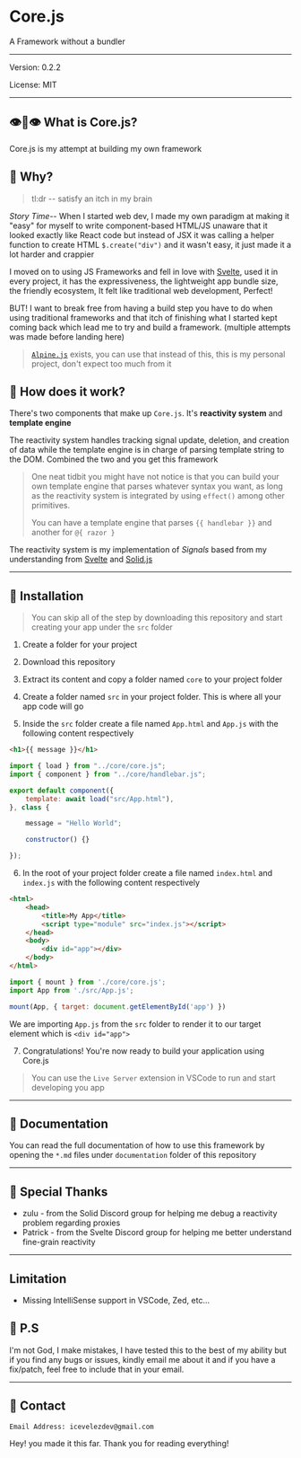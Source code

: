 # Core.js

A Framework without a bundler

---

Version: 0.2.2

License: MIT

---

## 👁️👄👁️ What is Core.js?

Core.js is my attempt at building my own framework

## 🙋 Why?

> tl:dr -- satisfy an itch in my brain

*Story Time*-- When I started web dev, I made my own paradigm at making it "easy" for myself to write component-based HTML/JS unaware that it looked exactly like React code but instead of JSX it was calling a helper function to create HTML `$.create("div")` and it wasn't easy, it just made it a lot harder and crappier

I moved on to using JS Frameworks and fell in love with [Svelte](https://svelte.dev/), used it in every project, it has the expressiveness, the lightweight app bundle size, the friendly ecosystem, It felt like traditional web development, Perfect!

BUT! I want to break free from having a build step you have to do when using traditional frameworks and that itch of finishing what I started kept coming back which lead me to try and build a framework. (multiple attempts was made before landing here)

> [`Alpine.js`](https://alpinejs.dev/) exists, you can use that instead of this, this is my personal project, don't expect too much from it

## 👷 How does it work?

There's two components that make up `Core.js`. It's **reactivity system** and **template engine**

The reactivity system handles tracking signal update, deletion, and creation of data while the template engine is in charge of parsing template string to the DOM. Combined the two and you get this framework

> One neat tidbit you might have not notice is that you can build your own template engine that parses whatever syntax you want, as long as the reactivity system is integrated by using `effect()` among other primitives.
>
> You can have a template engine that parses `{{ handlebar }}` and another for `@{ razor }`

The reactivity system is my implementation of *Signals* based from my understanding from [Svelte](https://svelte.dev/) and [Solid.js](https://www.solidjs.com/)

---

## 🧰 Installation

> You can skip all of the step by downloading this repository and start creating your app under the `src` folder
>

1. Create a folder for your project

2. Download this repository

3. Extract its content and copy a folder named `core` to your project folder

4. Create a folder named `src` in your project folder. This is where all your app code will go

5. Inside the `src` folder create a file named `App.html` and `App.js` with the following content respectively
```html
<h1>{{ message }}</h1>
```

```js
import { load } from "../core/core.js";
import { component } from "../core/handlebar.js";

export default component({
    template: await load("src/App.html"),
}, class {

    message = "Hello World";

    constructor() {}

});
```

6. In the root of your project folder create a file named `index.html` and `index.js` with the following content respectively

```html
<html>
    <head>
        <title>My App</title>
        <script type="module" src="index.js"></script>
    </head>
    <body>
        <div id="app"></div>
    </body>
</html>
```
```js
import { mount } from './core/core.js';
import App from './src/App.js';

mount(App, { target: document.getElementById('app') })
```
We are importing `App.js` from the `src` folder to render it to our target element which is `<div id="app">`

7. Congratulations! You're now ready to build your application using Core.js

> You can use the `Live Server` extension in VSCode to run and start developing you app

---

## 📖 Documentation

You can read the full documentation of how to use this framework by opening the `*.md` files under `documentation` folder of this repository

---

## 🫶 Special Thanks

- zulu - from the Solid Discord group for helping me debug a reactivity problem regarding proxies
- Patrick - from the Svelte Discord group for helping me better understand fine-grain reactivity

---

## Limitation

- Missing IntelliSense support in VSCode, Zed, etc...

## 📝 P.S

I'm not God, I make mistakes, I have tested this to the best of my ability but if you find any bugs or issues, kindly email me about it and if you have a fix/patch, feel free to include that in your email.

---

## 📇 Contact

```
Email Address: icevelezdev@gmail.com
```

Hey! you made it this far. Thank you for reading everything!
